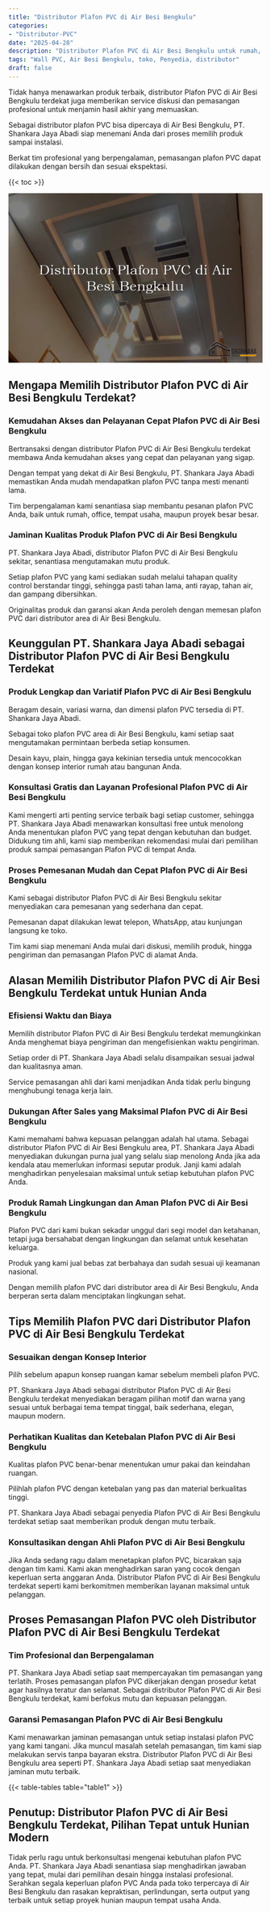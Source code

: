 ```yaml
---
title: "Distributor Plafon PVC di Air Besi Bengkulu"
categories: 
- "Distributor-PVC"
date: "2025-04-28"
description: "Distributor Plafon PVC di Air Besi Bengkulu untuk rumah, perkantoran, serta toko. Material terbaik, variasi motif, variasi warna elegan, beserta layanan pemasangan oleh tenaga ahli profesional serta garansi resmi!|Jasa penjualan Plafon PVC di Air Besi Bengkulu untuk kebutuhan tempat tinggal, office, maupun gerai, beserta material terbaik dan instalasi oleh tenaga ahli profesional dan jaminan resmi.|Solusi Plafon PVC di Air Besi Bengkulu yang terbukti untuk rumah, office, serta gerai, dengan produk terbaik dan penempatan dikerjakan oleh tenaga ahli profesional serta jaminan resmi.|Penyediaan Plafon PVC di Air Besi Bengkulu untuk rumah, perkantoran, serta ritel, dengan panel terbaik dan instalasi dikerjakan oleh teknisi ahli, disertai dengan kepastian resmi.}"
tags: "Wall PVC, Air Besi Bengkulu, toko, Penyedia, distributor"
draft: false
---
```


Tidak hanya menawarkan produk terbaik, distributor Plafon PVC di Air Besi Bengkulu terdekat juga memberikan service diskusi dan pemasangan profesional untuk menjamin hasil akhir yang memuaskan.

Sebagai distributor plafon PVC bisa dipercaya di Air Besi Bengkulu, PT. Shankara Jaya Abadi siap menemani Anda dari proses memilih produk sampai instalasi.

Berkat tim profesional yang berpengalaman, pemasangan plafon PVC dapat dilakukan dengan bersih dan sesuai ekspektasi.

{{< toc >}}

![Distributor Plafon PVC di Air Besi Bengkulu](/images/Distributor-PVC/Distributor-Plafon-PVC-di-Air-Besi-Bengkulu.png)


## Mengapa Memilih Distributor Plafon PVC di Air Besi Bengkulu Terdekat?

### Kemudahan Akses dan Pelayanan Cepat Plafon PVC di Air Besi Bengkulu

Bertransaksi dengan distributor Plafon PVC di Air Besi Bengkulu terdekat membawa Anda kemudahan akses yang cepat dan pelayanan yang sigap.

Dengan tempat yang dekat di Air Besi Bengkulu, PT. Shankara Jaya Abadi memastikan Anda mudah mendapatkan plafon PVC tanpa mesti menanti lama.

Tim berpengalaman kami senantiasa siap membantu pesanan plafon PVC Anda, baik untuk rumah, office, tempat usaha, maupun proyek besar besar.

### Jaminan Kualitas Produk Plafon PVC di Air Besi Bengkulu

PT. Shankara Jaya Abadi, distributor Plafon PVC di Air Besi Bengkulu sekitar, senantiasa mengutamakan mutu produk.

Setiap plafon PVC yang kami sediakan sudah melalui tahapan quality control berstandar tinggi, sehingga pasti tahan lama, anti rayap, tahan air, dan gampang dibersihkan.

Originalitas produk dan garansi akan Anda peroleh dengan memesan plafon PVC dari distributor area di Air Besi Bengkulu.

## Keunggulan PT. Shankara Jaya Abadi sebagai Distributor Plafon PVC di Air Besi Bengkulu Terdekat

### Produk Lengkap dan Variatif Plafon PVC di Air Besi Bengkulu

Beragam desain, variasi warna, dan dimensi plafon PVC tersedia di PT. Shankara Jaya Abadi.

Sebagai toko plafon PVC area di Air Besi Bengkulu, kami setiap saat mengutamakan permintaan berbeda setiap konsumen.

Desain kayu, plain, hingga gaya kekinian tersedia untuk mencocokkan dengan konsep interior rumah atau bangunan Anda.

### Konsultasi Gratis dan Layanan Profesional Plafon PVC di Air Besi Bengkulu

Kami mengerti arti penting service terbaik bagi setiap customer, sehingga PT. Shankara Jaya Abadi menawarkan konsultasi free untuk menolong Anda menentukan plafon PVC yang tepat dengan kebutuhan dan budget. Didukung tim ahli, kami siap memberikan rekomendasi mulai dari pemilihan produk sampai pemasangan Plafon PVC di tempat Anda.

### Proses Pemesanan Mudah dan Cepat Plafon PVC di Air Besi Bengkulu

Kami sebagai distributor Plafon PVC di Air Besi Bengkulu sekitar menyediakan cara pemesanan yang sederhana dan cepat.

Pemesanan dapat dilakukan lewat telepon, WhatsApp, atau kunjungan langsung ke toko.

Tim kami siap menemani Anda mulai dari diskusi, memilih produk, hingga pengiriman dan pemasangan Plafon PVC di alamat Anda.

## Alasan Memilih Distributor Plafon PVC di Air Besi Bengkulu Terdekat untuk Hunian Anda

### Efisiensi Waktu dan Biaya

Memilih distributor Plafon PVC di Air Besi Bengkulu terdekat memungkinkan Anda menghemat biaya pengiriman dan mengefisienkan waktu pengiriman.

Setiap order di PT. Shankara Jaya Abadi selalu disampaikan sesuai jadwal dan kualitasnya aman.

Service pemasangan ahli dari kami menjadikan Anda tidak perlu bingung menghubungi tenaga kerja lain.

### Dukungan After Sales yang Maksimal Plafon PVC di Air Besi Bengkulu

Kami memahami bahwa kepuasan pelanggan adalah hal utama. Sebagai distributor Plafon PVC di Air Besi Bengkulu area, PT. Shankara Jaya Abadi menyediakan dukungan purna jual yang selalu siap menolong Anda jika ada kendala atau memerlukan informasi seputar produk. Janji kami adalah menghadirkan penyelesaian maksimal untuk setiap kebutuhan plafon PVC Anda.

### Produk Ramah Lingkungan dan Aman Plafon PVC di Air Besi Bengkulu

Plafon PVC dari kami bukan sekadar unggul dari segi model dan ketahanan, tetapi juga bersahabat dengan lingkungan dan selamat untuk kesehatan keluarga.

Produk yang kami jual bebas zat berbahaya dan sudah sesuai uji keamanan nasional.

Dengan memilih plafon PVC dari distributor area di Air Besi Bengkulu, Anda berperan serta dalam menciptakan lingkungan sehat.

## Tips Memilih Plafon PVC dari Distributor Plafon PVC di Air Besi Bengkulu Terdekat

### Sesuaikan dengan Konsep Interior

Pilih sebelum apapun konsep ruangan kamar sebelum membeli plafon PVC.

PT. Shankara Jaya Abadi sebagai distributor Plafon PVC di Air Besi Bengkulu terdekat menyediakan beragam pilihan motif dan warna yang sesuai untuk berbagai tema tempat tinggal, baik sederhana, elegan, maupun modern.

### Perhatikan Kualitas dan Ketebalan Plafon PVC di Air Besi Bengkulu

Kualitas plafon PVC benar-benar menentukan umur pakai dan keindahan ruangan.

Pilihlah plafon PVC dengan ketebalan yang pas dan material berkualitas tinggi.

PT. Shankara Jaya Abadi sebagai penyedia Plafon PVC di Air Besi Bengkulu terdekat setiap saat memberikan produk dengan mutu terbaik.

### Konsultasikan dengan Ahli Plafon PVC di Air Besi Bengkulu

Jika Anda sedang ragu dalam menetapkan plafon PVC, bicarakan saja dengan tim kami. Kami akan menghadirkan saran yang cocok dengan keperluan serta anggaran Anda. Distributor Plafon PVC di Air Besi Bengkulu terdekat seperti kami berkomitmen memberikan layanan maksimal untuk pelanggan.

## Proses Pemasangan Plafon PVC oleh Distributor Plafon PVC di Air Besi Bengkulu Terdekat

### Tim Profesional dan Berpengalaman

PT. Shankara Jaya Abadi setiap saat mempercayakan tim pemasangan yang terlatih. Proses pemasangan plafon PVC dikerjakan dengan prosedur ketat agar hasilnya teratur dan selamat. Sebagai distributor Plafon PVC di Air Besi Bengkulu terdekat, kami berfokus mutu dan kepuasan pelanggan.

### Garansi Pemasangan Plafon PVC di Air Besi Bengkulu

Kami menawarkan jaminan pemasangan untuk setiap instalasi plafon PVC yang kami tangani. Jika muncul masalah setelah pemasangan, tim kami siap melakukan servis tanpa bayaran ekstra. Distributor Plafon PVC di Air Besi Bengkulu area seperti PT. Shankara Jaya Abadi setiap saat menyediakan jaminan mutu terbaik.

{{< table-tables table="table1" >}}

## Penutup: Distributor Plafon PVC di Air Besi Bengkulu Terdekat, Pilihan Tepat untuk Hunian Modern

Tidak perlu ragu untuk berkonsultasi mengenai kebutuhan plafon PVC Anda. PT. Shankara Jaya Abadi senantiasa siap menghadirkan jawaban yang tepat, mulai dari pemilihan desain hingga instalasi profesional. Serahkan segala keperluan plafon PVC Anda pada toko terpercaya di Air Besi Bengkulu dan rasakan kepraktisan, perlindungan, serta output yang terbaik untuk setiap proyek hunian maupun tempat usaha Anda.